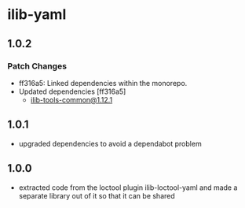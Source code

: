 # ilib-yaml

## 1.0.2

### Patch Changes

- ff316a5: Linked dependencies within the monorepo.
- Updated dependencies [ff316a5]
  - ilib-tools-common@1.12.1

## 1.0.1

- upgraded dependencies to avoid a dependabot problem

## 1.0.0

- extracted code from the loctool plugin ilib-loctool-yaml and made a separate
  library out of it so that it can be shared

